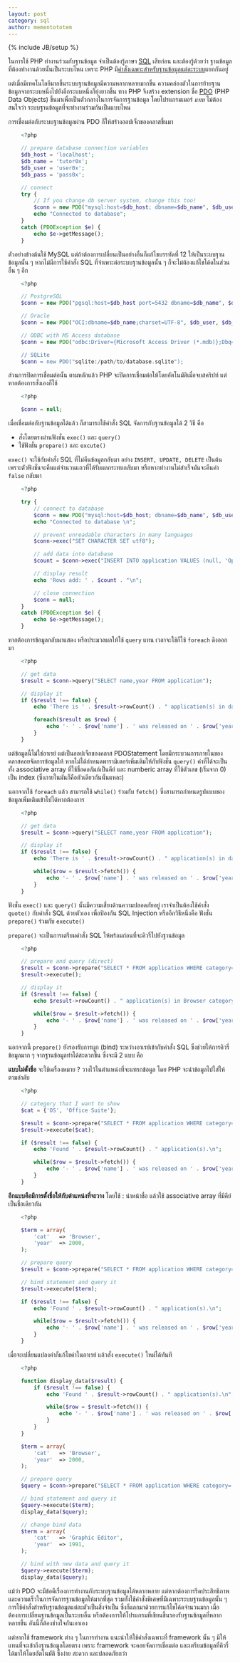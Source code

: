 ```yaml
---
layout: post
category: sql
author: mementototem
---
```

{% include JB/setup %}

ในการใช้ PHP ทำงานร่วมกับฐานข้อมูล จำเป็นต้องรู้ภาษา [SQL](/sql) เสียก่อน และต้องรู้ด้วยว่า ฐานข้อมูลที่ต้องทำงานด้วยนั้นเป็นระบบไหน เพราะ PHP มี[คำสั่งเฉพาะสำหรับฐานข้อมูลแต่ละระบบ](http://www.php.net/manual/en/refs.database.vendors.php)แยกกันอยู่

แต่เมื่อมีเทคโนโลยีมากขึ้นระบบฐานข้อมูลมีความหลากหลายมากขึ้น ความคล่องตัวในการย้ายฐานข้อมูลจากระบบหนึ่งไปยังอีกระบบหนึ่งก็ยุ่งยากขึ้น ทาง PHP จึงสร้าง extension ชื่อ [PDO](http://www.php.net/manual/en/book.pdo.php) (PHP Data Objects) ขึ้นมาเพื่อเป็นตัวกลางในการจัดการฐานข้อมูล โดยโปรแกรมเมอร์ *แทบ* ไม่ต้องสนใจว่า ระบบฐานข้อมูลที่จะทำงานร่วมกันเป็นแบบไหน

การเชื่อมต่อกับระบบฐานข้อมูลผ่าน PDO ก็ให้สร้างออปเจ็กของคลาสขึ้นมา

```php
    <?php

    // prepare database connection variables
    $db_host = 'localhost';
    $db_name = 'tutor0x';
    $db_user = 'user0x';
    $db_pass = 'pass0x';

    // connect
    try {
        // If you change db server system, change this too!
        $conn = new PDO("mysql:host=$db_host; dbname=$db_name", $db_user, $db_pass);
        echo "Connected to database";
    }
    catch (PDOException $e) {
        echo $e->getMessage();
    }
```

ตัวอย่างข้างต้นใช้ MySQL แต่ถ้าต้องการเปลี่ยนเป็นอย่างอื่นก็แก้ไขบรรทัดที่ 12 ให้เป็นระบบฐานข้อมูลนั้น ๆ หากไม่มีการใช้คำสั่ง SQL ที่จำเพาะต่อระบบฐานข้อมูลนั้น ๆ ก็จะไม่ต้องแก้ไขโค้ดในส่วนอื่น ๆ อีก

```php
    <?php

    // PostgreSQL
    $conn = new PDO("pgsql:host=$db_host port=5432 dbname=$db_name", $db_user, $db_pass);

    // Oracle
    $conn = new PDO("OCI:dbname=$db_name;charset=UTF-8", $db_user, $db_pass);

    // ODBC with MS Access database
    $conn = new PDO("odbc:Driver={Microsoft Access Driver (*.mdb)};Dbq="C:\database.mdb;Uid=Admin");

    // SQLite
    $conn = new PDO("sqlite:/path/to/database.sqlite");
```

ส่วนการปิดการเชื่อมต่อนั้น ตามหลักแล้ว PHP จะปิดการเชื่อมต่อให้โดยอัตโนมัติเมื่อจบสคริปท์ แต่หากต้องการสั่งเองก็ใช้

```php
    <?php

    $conn = null;
```

เมื่อเชื่อมต่อกับฐานข้อมูลได้แล้ว ก็สามารถใช้คำสั่ง SQL จัดการกับฐานข้อมูลได้ 2 วิธี คือ

- สั่งโดยตรงผ่านฟังชั่น `exec()` และ `query()`
- ใช้ฟังชั่น `prepare()` และ `excute()`

`exec()` จะใช้กับคำสั่ง SQL ที่ไม่คืนข้อมูลกลับมา อย่าง `INSERT, UPDATE, DELETE` เป็นต้น เพราะตัวฟังชั่นจะคืนแต่จำนวนแถวที่ได้รับผลกระทบกลับมา หรือหากทำงานไม่สำเร็จมันจะคืนค่า `false` กลับมา

```php
    <?php

    try {
        // connect to database
        $conn = new PDO("mysql:host=$db_host; dbname=$db_name", $db_user, $db_pass);
        echo "Connected to database \n";

        // prevent unreadable characters in many languages
        $conn->exec("SET CHARACTER SET utf8");

        // add data into database
        $count = $conn->exec("INSERT INTO application VALUES (null, 'Opera', 'Browser', 'Opera Software ASA', 1994)");

        // display result
        echo 'Rows add: ' . $count . "\n";

        // close connection
        $conn = null;
    }
    catch (PDOException $e) {
        echo $e->getMessage();
    }
```

หากต้องการข้อมูลกลับมาแสดง หรือประมวลผลให้ใช้ `query` แทน เวลาจะใช้ก็ใช้ `foreach` ดึงออกมา

```php
    <?php

    // get data
    $result = $conn->query("SELECT name,year FROM application");

    // display it
    if ($result !== false) {
        echo 'There is ' . $result->rowCount() . " application(s) in database.\n";

        foreach($result as $row) {
            echo '- ' . $row['name'] . ' was released on ' . $row['year'] . "\n";
        }
    }
```

แต่ข้อมูลนี้ไม่ใช่อาเรย์ แต่เป็นออปเจ็กของคลาส PDOStatement โดยมีกระบวนการภายในของคลาสคอยจัดการข้อมูลให้ หากไม่ได้กำหนดพารามิเตอร์เพิ่มเติมให้กับฟังชั่น `query()` ค่าที่ได้จะเป็นทั้ง associative array ที่ใช้ชื่อคอลัมภ์เป็นคีย์ และ numberic array ที่ใช้ตัวเลข (เริ่มจาก 0) เป็น index (ซึ่งภายในมันก็คือตัวเดียวกันนั่นแหละ)

นอกจากใช้ `foreach` แล้ว สามารถใช้ `while()` ร่วมกับ `fetch()` ซึ่งสามารถกำหนดรูปแบบของข้อมูลเพิ่มเติมเข้าไปได้หากต้องการ

```php
    <?php

    // get data
    $result = $conn->query("SELECT name,year FROM application");

    // display it
    if ($result !== false) {
        echo 'There is ' . $result->rowCount() . " application(s) in database.\n";

        while($row = $result->fetch()) {
            echo '- ' . $row['name'] . ' was released on ' . $row['year'] . "\n";
        }
    }
```

ฟังชั่น `exec()` และ `query()` นั้นมีความเสี่ยงด้านความปลอดภัยอยู่ เราจำเป็นต้องใช้คำสั่ง `quote()` กับคำสั่ง SQL ด้วยตัวเอง เพื่อป้องกัน SQL Injection หรืออีกวิธีหนึ่งคือ ฟังชั่น `prepare()` ร่วมกับ `execute()`

`prepare()` จะเป็นการเตรียมคำสั่ง SQL ให้พร้อมก่อนที่จะคิวรี่ไปยังฐานข้อมูล

```php
    <?php

    // prepare and query (direct)
    $result = $conn->prepare("SELECT * FROM application WHERE category='Browser'");
    $result->execute();

    // display it
    if ($result !== false) {
        echo $result->rowCount() . " application(s) in Browser category.\n";

        while($row = $result->fetch()) {
            echo '- ' . $row['name'] . ' was released on ' . $row['year'] . "\n";
        }
    }
```

นอกจากนี้ `prepare()` ยังรองรับการผูก (bind) ระหว่างอาเรย์เข้ากับคำสั่ง SQL ซึ่งช่วยให้การคิวรี่ข้อมูลมาก ๆ จากฐานข้อมูลทำได้สะดวกขึ้น ซึ่งจะมี 2 แบบ คือ

**แบบไม่ตั้งชื่อ** จะใช้เครื่องหมาย ? วางไว้ในตำแหน่งที่จะแทรกข้อมูล โดย PHP จะนำข้อมูลไปใส่ให้ตามลำดับ

```php
    <?php

    // category that I want to show
    $cat = {'OS', 'Office Suite'};

    $result = $conn->prepare("SELECT * FROM application WHERE category=? OR category=?");
    $result->execute($cat);

    if ($result !== false) {
        echo 'Found ' . $result->rowCount() . " application(s).\n";

        while($row = $result->fetch()) {
            echo '- ' . $row['name'] . ' was released on ' . $row['year'] . "\n";
        }
    }
```

**อีกแบบคือมีการตั้งชื่อให้กับตำแหน่งที่จะวาง** โดยใช้ : นำหน้าชื่อ แล้วใช้ associative array ที่มีคีย์เป็นชื่อเดียวกัน

```php
    <?php

    $term = array(
        'cat'   => 'Browser',
        'year'  => 2000,
    );

    // prepare query
    $result = $conn->prepare("SELECT * FROM application WHERE category=:cat AND year>:year");

    // bind statement and query it
    $result->execute($term);

    if ($result !== false) {
        echo 'Found ' . $result->rowCount() . " application(s).\n";

        while($row = $result->fetch()) {
            echo '- ' . $row['name'] . ' was released on ' . $row['year'] . "\n";
        }
    }
```

เมื่อจะเปลี่ยนแปลงค่าก็แก้ไขค่าในอาเรย์ แล้วสั่ง `execute()` ใหม่ได้ทันที

```php
    <?php

    function display_data($result) {
        if ($result !== false) {
            echo 'Found ' . $result->rowCount() . " application(s).\n";

            while($row = $result->fetch()) {
                echo '- ' . $row['name'] . ' was released on ' . $row['year'] . "\n";
            }
        }
    }

    $term = array(
        'cat'   => 'Browser',
        'year'  => 2000,
    );

    // prepare query
    $query = $conn->prepare("SELECT * FROM application WHERE category=:cat AND year>:year");

    // bind statement and query it
    $query->execute($term);
    display_data($query);

    // change bind data
    $term = array(
        'cat'   => 'Graphic Editor',
        'year'  => 1991,
    );

    // bind with new data and query it
    $query->execute($term);
    display_data($query);
```

แม้ว่า PDO จะมีข้อดีเรื่องการทำงานกับระบบฐานข้อมูลได้หลากหลาย แต่หากต้องการรีดประสิทธิภาพ และความเร็วในการจัดการฐานข้อมูลให้มากที่สุด รวมทั้งใช้คำสั่งพิเศษที่มีเฉพาะระบบฐานข้อมูลนั้น ๆ การใช้คำสั่งสำหรับฐานข้อมูลแต่ละตัวเป็นสิ่งจำเป็น ซึ่งก็แลกมาด้วยการแก้ไขโค้ดจำนวนมาก เมื่อต้องการเปลี่ยนฐานข้อมูลเป็นระบบอื่น หรือต้องการให้โปรแกรมที่เขียนขึ้นรองรับฐานข้อมูลที่หลากหลายขึ้น อันนี้ก็ต้องช่างใจกันเอาเอง

แต่หากใช้ framework ต่าง ๆ ในการทำงาน แนะนำให้ใช้คำสั่งเฉพาะที่ framework นั้น ๆ มีให้ แทนที่จะเข้าถึงฐานข้อมูลโดยตรง เพราะ framework จะคอยจัดการเชื่อมต่อ และเตรียมข้อมูลที่คิวรี่ได้มาให้โดยอัตโนมัติ ซึ่งง่าย สะดวก และปลอดภัยกว่า 

